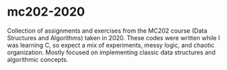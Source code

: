 # mc202-2020
Collection of assignments and exercises from the MC202 course (Data Structures and Algorithms) taken in 2020.   These codes were written while I was learning C, so expect a mix of experiments, messy logic, and chaotic organization.   Mostly focused on implementing classic data structures and algorithmic concepts.
